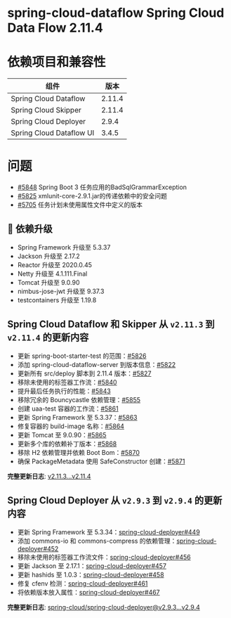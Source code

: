 # spring-cloud-dataflow Spring Cloud Data Flow 2.11.4

# 依赖项目和兼容性

| 组件                     | 版本    |
|------------------------|--------|
| Spring Cloud Dataflow  | 2.11.4 |
| Spring Cloud Skipper   | 2.11.4 |
| Spring Cloud Deployer  | 2.9.4  |
| Spring Cloud Dataflow UI | 3.4.5  |

# 问题

- [#5848](https://github.com/spring-cloud/spring-cloud-dataflow/issues/5848) Spring Boot 3 任务应用的BadSqlGrammarException
- [#5825](https://github.com/spring-cloud/spring-cloud-dataflow/issues/5825) xmlunit-core-2.9.1.jar的传递依赖中的安全问题
- [#5705](https://github.com/spring-cloud/spring-cloud-dataflow/issues/5705) 任务计划未使用属性文件中定义的版本

## 🔨 依赖升级

- Spring Framework 升级至 5.3.37
- Jackson 升级至 2.17.2
- Reactor 升级至 2020.0.45
- Netty 升级至 4.1.111.Final
- Tomcat 升级至 9.0.90
- nimbus-jose-jwt 升级至 9.37.3
- testcontainers 升级至 1.19.8

## Spring Cloud Dataflow 和 Skipper 从 `v2.11.3` 到 `v2.11.4` 的更新内容

- 更新 spring-boot-starter-test 的范围：[#5826](https://github.com/spring-cloud/spring-cloud-dataflow/pull/5826)
- 添加 spring-cloud-dataflow-server 到版本信息：[#5822](https://github.com/spring-cloud/spring-cloud-dataflow/pull/5822)
- 更新所有 src/deploy 脚本到 2.11.4 版本：[#5827](https://github.com/spring-cloud/spring-cloud-dataflow/pull/5827)
- 移除未使用的标签器工作流：[#5840](https://github.com/spring-cloud/spring-cloud-dataflow/pull/5840)
- 提升最后任务执行的性能：[#5843](https://github.com/spring-cloud/spring-cloud-dataflow/pull/5843)
- 移除冗余的 Bouncycastle 依赖管理：[#5855](https://github.com/spring-cloud/spring-cloud-dataflow/pull/5855)
- 创建 uaa-test 容器的工作流：[#5861](https://github.com/spring-cloud/spring-cloud-dataflow/pull/5861)
- 更新 Spring Framework 至 5.3.37：[#5863](https://github.com/spring-cloud/spring-cloud-dataflow/pull/5863)
- 修复容器的 build-image 名称：[#5864](https://github.com/spring-cloud/spring-cloud-dataflow/pull/5864)
- 更新 Tomcat 至 9.0.90：[#5865](https://github.com/spring-cloud/spring-cloud-dataflow/pull/5865)
- 更新多个库的依赖补丁版本：[#5868](https://github.com/spring-cloud/spring-cloud-dataflow/pull/5868)
- 移除 H2 依赖管理并依赖 Boot Bom：[#5870](https://github.com/spring-cloud/spring-cloud-dataflow/pull/5870)
- 确保 PackageMetadata 使用 SafeConstructor 创建：[#5871](https://github.com/spring-cloud/spring-cloud-dataflow/pull/5871)

**完整更新日志**: [v2.11.3...v2.11.4](https://github.com/spring-cloud/spring-cloud-dataflow/compare/v2.11.3...v2.11.4)

## Spring Cloud Deployer 从 `v2.9.3` 到 `v2.9.4` 的更新内容

- 更新 Spring Framework 至 5.3.34：[spring-cloud-deployer#449](https://github.com/spring-cloud/spring-cloud-deployer/pull/449)
- 添加 commons-io 和 commons-compress 的依赖管理：[spring-cloud-deployer#452](https://github.com/spring-cloud/spring-cloud-deployer/pull/452)
- 移除未使用的标签器工作流文件：[spring-cloud-deployer#456](https://github.com/spring-cloud/spring-cloud-deployer/pull/456)
- 更新 Jackson 至 2.17.1：[spring-cloud-deployer#457](https://github.com/spring-cloud/spring-cloud-deployer/pull/457)
- 更新 hashids 至 1.0.3：[spring-cloud-deployer#458](https://github.com/spring-cloud/spring-cloud-deployer/pull/458)
- 修复 cfenv 检测：[spring-cloud-deployer#461](https://github.com/spring-cloud/spring-cloud-deployer/pull/461)
- 将依赖版本放入属性：[spring-cloud-deployer#467](https://github.com/spring-cloud/spring-cloud-deployer/pull/467)

**完整更新日志**: [spring-cloud/spring-cloud-deployer@v2.9.3...v2.9.4](https://github.com/spring-cloud/spring-cloud-deployer/compare/v2.9.3...v2.9.4)
```